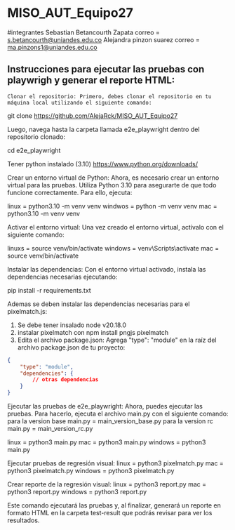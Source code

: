 # MISO_AUT_Equipo27
#integrantes 
Sebastian Betancourth Zapata correo = s.betancourth@uniandes.edu.co
Alejandra pinzon suarez correo = ma.pinzons1@uniandes.edu.co
         
## Instrucciones para ejecutar las pruebas con playwrigh y generar el reporte HTML:

    Clonar el repositorio: Primero, debes clonar el repositorio en tu máquina local utilizando el siguiente comando:

git clone https://github.com/AlejaRck/MISO_AUT_Equipo27

Luego, navega hasta la carpeta llamada e2e_playwright dentro del repositorio clonado:

cd e2e_playwright

Tener python instalado (3.10)
https://www.python.org/downloads/

Crear un entorno virtual de Python: Ahora, es necesario crear un entorno virtual para las pruebas. Utiliza Python 3.10 para asegurarte de que todo funcione correctamente. Para ello, ejecuta:

linux = python3.10 -m venv venv
windwos = python -m venv venv
mac = python3.10 -m venv venv

Activar el entorno virtual: Una vez creado el entorno virtual, actívalo con el siguiente comando:

linuxs = source venv/bin/activate
windows = venv\Scripts\activate
mac = source venv/bin/activate

Instalar las dependencias: Con el entorno virtual activado, instala las dependencias necesarias ejecutando:

pip install -r requirements.txt

Ademas se deben instalar las dependencias necesarias para el pixelmatch.js:
1. Se debe tener insalado node v20.18.0
2. instalar pixelmatch con npm install pngjs pixelmatch
3. Edita el archivo package.json: Agrega "type": "module" en la raíz del archivo package.json de tu proyecto:
```json
{
    "type": "module",
    "dependencies": {
        // otras dependencias
    }
}
``` 

Ejecutar las pruebas de e2e_playwright: Ahora, puedes ejecutar las pruebas. Para hacerlo, ejecuta el archivo main.py con el siguiente comando:
para la version base main.py =  main_version_base.py
para la version rc main.py = main_version_rc.py

linux = python3 main.py
mac =  python3 main.py
windows = python3 main.py

Ejecutar pruebas de regresión visual:
linux = python3 pixelmatch.py
mac =  python3 pixelmatch.py
windows = python3 pixelmatch.py

Crear reporte de la regresión visual:
linux = python3 report.py
mac =  python3 report.py
windows = python3 report.py

Este comando ejecutará las pruebas y, al finalizar, generará un reporte en formato HTML en la carpeta test-result que podrás revisar para ver los resultados.
